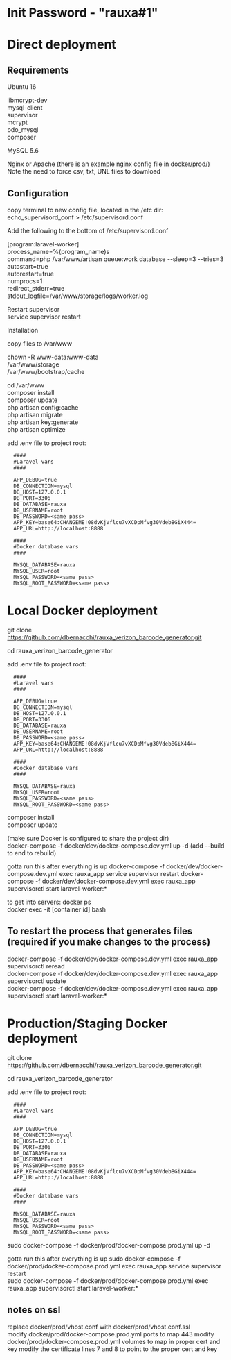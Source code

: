 # Init Password - "rauxa#1"

# Direct deployment

## Requirements

Ubuntu 16  

  libmcrypt-dev  
  mysql-client  
  supervisor  
  mcrypt  
  pdo_mysql   
  composer  

MySQL 5.6  

Nginx or Apache (there is an example nginx config file in docker/prod/)
Note the need to force csv, txt, UNL files to download

## Configuration

copy terminal to new config file, located in the /etc dir:
echo_supervisord_conf > /etc/supervisord.conf

Add the following to the bottom of /etc/supervisord.conf  

[program:laravel-worker]  
process_name=%(program_name)s  
command=php /var/www/artisan queue:work database --sleep=3 --tries=3  
autostart=true  
autorestart=true  
numprocs=1  
redirect_stderr=true  
stdout_logfile=/var/www/storage/logs/worker.log  

Restart supervisor  
service supervisor restart  

Installation

copy files to  /var/www

chown -R www-data:www-data \
        /var/www/storage \
        /var/www/bootstrap/cache

cd /var/www  
composer install  
composer update  
php artisan config:cache  
php artisan migrate  
php artisan key:generate  
php artisan optimize  

add .env file to project root:

```
  ####
  #Laravel vars
  ####

  APP_DEBUG=true  
  DB_CONNECTION=mysql  
  DB_HOST=127.0.0.1  
  DB_PORT=3306  
  DB_DATABASE=rauxa  
  DB_USERNAME=root  
  DB_PASSWORD=<same pass>  
  APP_KEY=base64:CHANGEME!08dvKjVflcu7vXCDpMfvg30VdebBGiX444=  
  APP_URL=http://localhost:8888  

  ####
  #Docker database vars
  ####

  MYSQL_DATABASE=rauxa  
  MYSQL_USER=root  
  MYSQL_PASSWORD=<same pass>  
  MYSQL_ROOT_PASSWORD=<same pass>  
```

# Local Docker deployment

git clone https://github.com/dbernacchi/rauxa_verizon_barcode_generator.git

cd rauxa_verizon_barcode_generator

add .env file to project root:

```
  ####
  #Laravel vars
  ####

  APP_DEBUG=true  
  DB_CONNECTION=mysql  
  DB_HOST=127.0.0.1  
  DB_PORT=3306  
  DB_DATABASE=rauxa  
  DB_USERNAME=root  
  DB_PASSWORD=<same pass>  
  APP_KEY=base64:CHANGEME!08dvKjVflcu7vXCDpMfvg30VdebBGiX444=  
  APP_URL=http://localhost:8888  

  ####
  #Docker database vars
  ####

  MYSQL_DATABASE=rauxa  
  MYSQL_USER=root  
  MYSQL_PASSWORD=<same pass>  
  MYSQL_ROOT_PASSWORD=<same pass>  
```

composer install  
composer update  

(make sure Docker is configured to share the project dir)  
docker-compose -f docker/dev/docker-compose.dev.yml up -d
(add --build to end to rebuild)

gotta run this after everything is up
docker-compose -f docker/dev/docker-compose.dev.yml exec rauxa_app service supervisor restart
docker-compose -f docker/dev/docker-compose.dev.yml exec rauxa_app supervisorctl start laravel-worker:*  

to get into servers:
docker ps  
docker exec -it [container id] bash  

## To restart the process that generates files (required if you make changes to the process)

docker-compose -f docker/dev/docker-compose.dev.yml exec rauxa_app supervisorctl reread  
docker-compose -f docker/dev/docker-compose.dev.yml exec rauxa_app supervisorctl update  
docker-compose -f docker/dev/docker-compose.dev.yml exec rauxa_app supervisorctl start laravel-worker:*  


# Production/Staging Docker deployment

git clone https://github.com/dbernacchi/rauxa_verizon_barcode_generator.git

cd rauxa_verizon_barcode_generator

add .env file to project root:

```
  ####
  #Laravel vars
  ####

  APP_DEBUG=true  
  DB_CONNECTION=mysql  
  DB_HOST=127.0.0.1  
  DB_PORT=3306  
  DB_DATABASE=rauxa  
  DB_USERNAME=root  
  DB_PASSWORD=<same pass>  
  APP_KEY=base64:CHANGEME!08dvKjVflcu7vXCDpMfvg30VdebBGiX444=  
  APP_URL=http://localhost:8888  

  ####
  #Docker database vars
  ####

  MYSQL_DATABASE=rauxa  
  MYSQL_USER=root  
  MYSQL_PASSWORD=<same pass>  
  MYSQL_ROOT_PASSWORD=<same pass>  
```

sudo docker-compose -f docker/prod/docker-compose.prod.yml up -d

gotta run this after everything is up
sudo docker-compose -f docker/prod/docker-compose.prod.yml exec rauxa_app service supervisor restart  
sudo docker-compose -f docker/prod/docker-compose.prod.yml exec rauxa_app supervisorctl start laravel-worker:*  

## notes on ssl

replace docker/prod/vhost.conf with docker/prod/vhost.conf.ssl  
modify docker/prod/docker-compose.prod.yml ports to map 443
modify docker/prod/docker-compose.prod.yml volumes to map in proper cert and key
modify the certificate lines  7 and 8 to point to the proper cert and key

